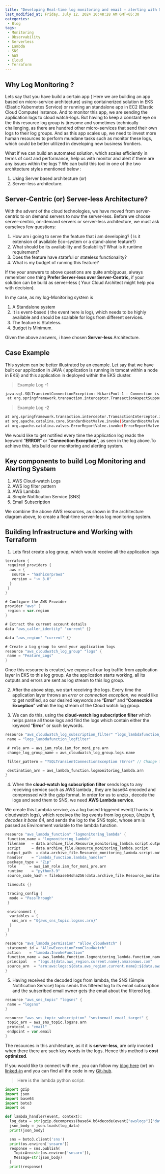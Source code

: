```yaml
---
title: "Developing Real-time log monitoring and email — alerting with Server-less Architecture using Terraform"
last_modified_at: Friday, July 12, 2024 10:48:28 AM GMT+05:30
categories:
 - Blog
tags:
 - Monitoring
 - Observability
 - Serverless
 - Lambda
 - SNS
 - AWS
 - Cloud
 - Terraform
---
```


## Why Log Monitoring ?

Lets say that you have build a certain app ( Here we are building an app based on micro-service architecture) using containerized solution in EKS (Elastic Kubernetes Service) or running an standalone app in EC2 (Elastic Cloud Compute) instance. And to monitor this app, we are sending the application logs to cloud watch-logs. But having to keep a constant eye on the this resource log group is tiresome and sometimes technically challenging, as there are hundred other micro-services that send their own logs to their log groups. And as this app scales up, we need to invest more human resources to perform mundane tasks such as monitor these logs, which could be better utilized in developing new business frontiers.

What if we can build an automated solution, which scales efficiently in terms of cost and performance, help us with monitor and alert if there are any issues within the logs ? We can build this tool in one of the two architecture styles mentioned below :

1. Using Server based architecture (or)
2. Server-less architecture.

## Server-Centric (or) Server-less Architecture?

With the advent of the cloud technologies, we have moved from server-centric to on demand servers to now the server-less. Before we choose server-centric, on-demand servers or server-less architecture, we must ask ourselves few questions:

1. How am i going to serve the feature that i am developing? ( Is it extension of available Eco-system or a stand-alone feature?)
2. What should be its availability and Scalability? What is it runtime requirement?
3. Does the feature have stateful or stateless functionality?
4. What is my budget of running this feature?

If the your answers to above questions are quite ambiguous, always remember one thing **Prefer Server-less over Server-Centric,** if your solution can be build as server-less ( Your Cloud Architect might help you with decision).

In my case, as my log-Monitoring system is

1. A Standalone system
2. It is event-based ( the event here is log), which needs to be highly available and should be scalable for logs from different services.
3. The feature is Stateless.
4. Budget is Minimum.

Given the above answers, i have chosen **Server-less** Architecture.

## Case Example

This system can be better illustrated by an example. Let say that we have built our application in JAVA ( application is running in tomcat within a node in EKS) and this application in deployed within the EKS cluster.

> Example Log -1

```bash
java.sql.SQLTransientConnectionException: HikariPool-1 — Connection is not available, request timed out after 30000ms.  
 at org.springframework.transaction.interceptor.TransactionAspectSupport.invokeWithin Transaction(TransactionAspectSupport.java:367)
```

> Example Log -2

```bash
at org.springframework.transaction.interceptor.TransactionInterceptor.invoke(Transaction Interceptor.java:118) 
at org.apache.catalina.core.StandardHostValve.invoke(StandardHostValve.java:143) 
at org.apache.catalina.valves.ErrorReportValve.invoke(ErrorReportValve.java:92)
```

We would like to get notified every time the application log reads the keyword “**ERROR**” or “**Connection Exception**”, as seen in the log above.To achieve this, lets build our monitoring and alerting system.

## Key components to build Log Monitoring and Alerting System

1. AWS Cloud-watch Logs
2. AWS log filter pattern
3. AWS Lambda
4. Simple Notification Service (SNS)
5. Email Subscription

We combine the above AWS resources, as shown in the architecture diagram above, to create a Real-time server-less log monitoring system.

## Building Infrastructure and Working with Terraform

1. Lets first create a log group, which would receive all the application logs

```go
terraform {
 required_providers {
  aws = {
   source = "hashicorp/aws"
   version = "~> 3.0"
  }
 }
}

# Configure the AWS Provider
provider "aws" {
 region = var.region
}

# Extract the current account details
data "aws_caller_identity" "current" {}

data "aws_region" "current" {}

# Create a Log group to send your application logs
resource "aws_cloudwatch_log_group" "logs" {
 name = "Feature_Logs"
}
```

Once this resource is created, we expose all our log traffic from application layer in EKS to this log group. As the application starts working, all its outputs and errors are sent as log stream to this log group.

2. After the above step, we start receiving the logs. Every time the application layer throws an _error_ or _connection exception_, we would like to get notified, so our desired keywords are “**Error**” and “**Connection Exception**” within the log stream of the Cloud watch log group.

3. We can do this, using the **cloud-watch log subscription filter** which helps parse all those logs and find the logs which contain either the keyword “**Error**” or such keywords.

```go
resource "aws_cloudwatch_log_subscription_filter" "logs_lambdafunction_logfilter" {
 name = "logs_lambdafunction_logfilter"

 # role_arn = aws_iam_role.iam_for_moni_pre.arn
 change_log_group_name = aws_cloudwatch_log_group.logs.name

 filter_pattern = "?SQLTransientConnectionException ?Error" // Change the error patterns here

 destination_arn = aws_lambda_function.logmonitoring_lambda.arn
}
```

4. When the **cloud-watch log subscription filter** sends logs to any receiving service such as AWS lambda , they are base64 encoded and compressed with the gzip format. In order for us to unzip , decode the logs and send them to SNS, we need **AWS Lambda service**.

We create this Lambda service, as a log based triggered event(Thanks to cloudwatch logs), which receives the log events from log group, _Unzips it_, _decodes it base 64,_ and sends the log to the SNS topic, whose arn is passed as Environment variable to the lambda function.

```go
resource "aws_lambda_function" "logmonitoring_lambda" {
 function_name = "logmonitoring_lambda"
 filename   = data.archive_file.Resource_monitoring_lambda.script.output_path
 script     = data.archive_file.Resource_monitoring_lambda.script
 output_path  = data.archive_file.Resource_monitoring_lambda.script.output_path
 handler    = "lambda_function.lambda_handler"
 package_type = "Zip"
 role      = aws_iam_role.iam_for_moni_pre.arn
 runtime    = "python3.9"
 source_code_hash = filebase64sha256(data.archive_file.Resource_monitoring_lambda.script.output_path)

 timeouts {}

 tracing_config {
  mode = "PassThrough"
 }

 environment {
  variables = {
   sns_arn = "${aws_sns_topic.logsns.arn}"
  }
 }
}

resource "aws_lambda_permission" "allow_cloudwatch" {
 statement_id = "AllowExecutionFromCloudWatch"
 action    = "lambda:InvokeFunction"
 function_name = aws_lambda_function.logmonitoring_lambda.function_name
 principal   = "logs.${data.aws_region.current.name}.amazonaws.com"
 source_arn  = "arn:aws:logs:${data.aws_region.current.name}:${data.aws_caller_identity.current.account_id}:*"
}
```

5. Having received the decoded logs from lambda, the SNS (Simple Notification Service) topic sends this filtered log to its email subscription and the subscribed email owner gets the email about the filtered log.

```go
resource "aws_sns_topic" "logsns" {
 name = "logsns"
}

resource "aws_sns_topic_subscription" "snstoemail_email_target" {
 topic_arn = aws_sns_topic.logsns.arn
 protocol = "email"
 endpoint = var.email
}
```

The resources in this architecture, as it it is **server-less**, are only invoked when there there are such key words in the logs. Hence this method is **cost optimized**.

If you would like to connect with me , you can follow my [blog here](https://medium.com/@krishnaduttpanchagnula) (or) on [linked-in](https://www.linkedin.com/in/krishnadutt/) and you can find all the code in my [Git-hub](https://github.com/krishnaduttPanchagnula).

> Here is the lambda python script:

```python
import gzip
import json
import base64
import boto3
import os

def lambda_handler(event, context):
  log_data = str(gzip.decompress(base64.b64decode(event["awslogs"]["data"])), "utf-8")
  json_body = json.loads(log_data)
  print(json_body)

  sns = boto3.client('sns')
  print(os.environ['snsarn'])
  response = sns.publish(
    TopicArn=str(os.environ['snsarn']),
    Message=str(json_body)
  )
  print(response)
```